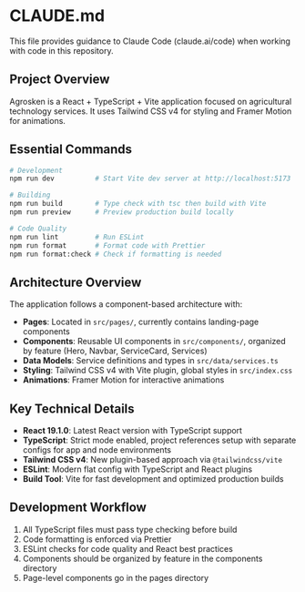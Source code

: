 # CLAUDE.md

This file provides guidance to Claude Code (claude.ai/code) when working with code in this repository.

## Project Overview

Agrosken is a React + TypeScript + Vite application focused on agricultural technology services. It uses Tailwind CSS v4 for styling and Framer Motion for animations.

## Essential Commands

```bash
# Development
npm run dev          # Start Vite dev server at http://localhost:5173

# Building
npm run build        # Type check with tsc then build with Vite
npm run preview      # Preview production build locally

# Code Quality
npm run lint         # Run ESLint
npm run format       # Format code with Prettier
npm run format:check # Check if formatting is needed
```

## Architecture Overview

The application follows a component-based architecture with:

- **Pages**: Located in `src/pages/`, currently contains landing-page components
- **Components**: Reusable UI components in `src/components/`, organized by feature (Hero, Navbar, ServiceCard, Services)
- **Data Models**: Service definitions and types in `src/data/services.ts`
- **Styling**: Tailwind CSS v4 with Vite plugin, global styles in `src/index.css`
- **Animations**: Framer Motion for interactive animations

## Key Technical Details

- **React 19.1.0**: Latest React version with TypeScript support
- **TypeScript**: Strict mode enabled, project references setup with separate configs for app and node environments
- **Tailwind CSS v4**: New plugin-based approach via `@tailwindcss/vite`
- **ESLint**: Modern flat config with TypeScript and React plugins
- **Build Tool**: Vite for fast development and optimized production builds

## Development Workflow

1. All TypeScript files must pass type checking before build
2. Code formatting is enforced via Prettier
3. ESLint checks for code quality and React best practices
4. Components should be organized by feature in the components directory
5. Page-level components go in the pages directory